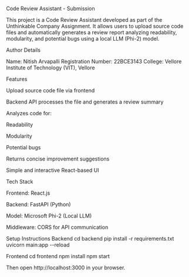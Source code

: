 Code Review Assistant - Submission

This project is a Code Review Assistant developed as part of the Unthinkable Company Assignment.
It allows users to upload source code files and automatically generates a review report analyzing readability, modularity, and potential bugs using a local LLM (Phi-2) model.

Author Details

Name: Nitish Arvapalli
Registration Number: 22BCE3143
College: Vellore Institute of Technology (VIT), Vellore

Features

Upload source code file via frontend

Backend API processes the file and generates a review summary

Analyzes code for:

Readability

Modularity

Potential bugs

Returns concise improvement suggestions

Simple and interactive React-based UI

Tech Stack

Frontend: React.js

Backend: FastAPI (Python)

Model: Microsoft Phi-2 (Local LLM)

Middleware: CORS for API communication

Setup Instructions
Backend
cd backend
pip install -r requirements.txt
uvicorn main:app --reload

Frontend
cd frontend
npm install
npm start


Then open http://localhost:3000
 in your browser.
